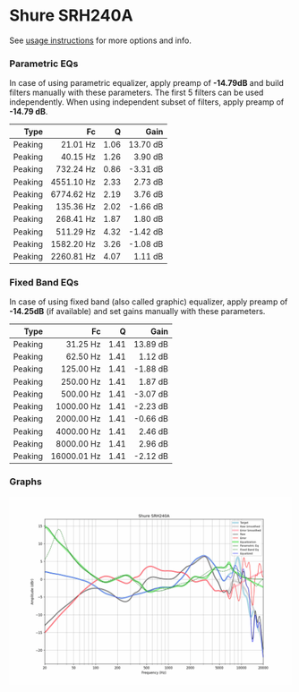 # Shure SRH240A
See [usage instructions](https://github.com/jaakkopasanen/AutoEq#usage) for more options and info.

### Parametric EQs
In case of using parametric equalizer, apply preamp of **-14.79dB** and build filters manually
with these parameters. The first 5 filters can be used independently.
When using independent subset of filters, apply preamp of **-14.79 dB**.

| Type    | Fc         |    Q | Gain     |
|--------:|-----------:|-----:|---------:|
| Peaking | 21.01 Hz   | 1.06 | 13.70 dB |
| Peaking | 40.15 Hz   | 1.26 | 3.90 dB  |
| Peaking | 732.24 Hz  | 0.86 | -3.31 dB |
| Peaking | 4551.10 Hz | 2.33 | 2.73 dB  |
| Peaking | 6774.62 Hz | 2.19 | 3.76 dB  |
| Peaking | 135.36 Hz  | 2.02 | -1.66 dB |
| Peaking | 268.41 Hz  | 1.87 | 1.80 dB  |
| Peaking | 511.29 Hz  | 4.32 | -1.42 dB |
| Peaking | 1582.20 Hz | 3.26 | -1.08 dB |
| Peaking | 2260.81 Hz | 4.07 | 1.11 dB  |

### Fixed Band EQs
In case of using fixed band (also called graphic) equalizer, apply preamp of **-14.25dB**
(if available) and set gains manually with these parameters.

| Type    | Fc          |    Q | Gain     |
|--------:|------------:|-----:|---------:|
| Peaking | 31.25 Hz    | 1.41 | 13.89 dB |
| Peaking | 62.50 Hz    | 1.41 | 1.12 dB  |
| Peaking | 125.00 Hz   | 1.41 | -1.88 dB |
| Peaking | 250.00 Hz   | 1.41 | 1.87 dB  |
| Peaking | 500.00 Hz   | 1.41 | -3.07 dB |
| Peaking | 1000.00 Hz  | 1.41 | -2.23 dB |
| Peaking | 2000.00 Hz  | 1.41 | -0.66 dB |
| Peaking | 4000.00 Hz  | 1.41 | 2.46 dB  |
| Peaking | 8000.00 Hz  | 1.41 | 2.96 dB  |
| Peaking | 16000.01 Hz | 1.41 | -2.12 dB |

### Graphs
![](./Shure%20SRH240A.png)